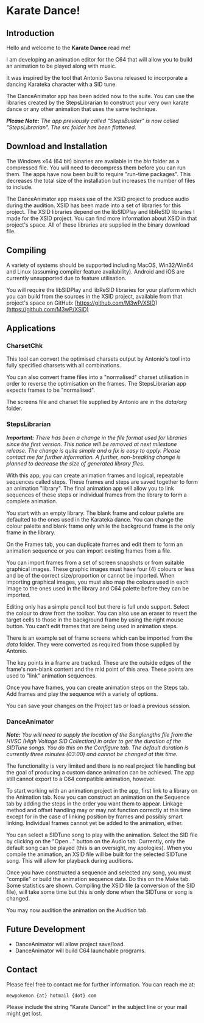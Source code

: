 # Karate Dance!

## Introduction

Hello and welcome to the **Karate Dance** read me!

I am developing an animation editor for the C64 that will allow you to build an animation to be played along with music.

It was inspired by the tool that Antonio Savona released to incorporate a dancing Karateka character with a SID tune.

The DanceAnimator app has been added now to the suite.  You can use the libraries created by the StepsLibrarian to construct your very own karate dance or any other animation that uses the same technique.

_**Please Note:**  The app previously called "StepsBuilder" is now called "StepsLibrarian".  The _src_ folder has been flattened._


## Download and Installation

The Windows x64 (64 bit) binaries are available in the _bin_ folder as a compressed file.  You will need to decompress them before you can run them.  The apps have now been built to require "run-time packages".  This decreases the total size of the installation but increases the number of files to include.

The DanceAnimator app makes use of the XSID project to produce audio during the audition.  XSID has been made into a set of libraries for this project.  The XSID libraries depend on the libSIDPlay and libReSID libraries I made for the XSID project.  You can find more information about XSID in that project's space.  All of these libraries are supplied in the binary download file.


## Compiling


A variety of systems should be supported including MacOS, Win32/Win64 and Linux (assuming compiler feature availability).  Android and iOS are currently unsupported due to feature utilisation.

You will require the libSIDPlay and libReSID libraries for your platform which you can build from the sources in the XSID project, available from that project's space on GitHub:  [https://github.com/M3wP/XSID](https://github.com/M3wP/XSID)

## Applications

### CharsetChk

This tool can convert the optimised charsets output by Antonio's tool into fully specified charsets with all combinations.  

You can also convert frame files into a "normalised" charset utilisation in order to reverse the optimisation on the frames.  The StepsLibrarian app expects frames to be "normalised".

The screens file and charset file supplied by Antonio are in the _data/org_ folder.


### StepsLibrarian

_**Important:**  There has been a change in the file format used for libraries since the first version.  This notice will be removed at next milestone release.  The change is quite simple and a fix is easy to apply.  Please contact me for further information.  A further, non-breaking change is planned to decrease the size of generated library files._

With this app, you can create animation frames and logical, repeatable sequences called steps.  These frames and steps are saved together to form an animation "library".  The final animation app will allow you to link sequences of these steps or individual frames from the library to form a complete animation.

You start with an empty library.  The blank frame and colour palette are defaulted to the ones used in the Karateka dance.  You can change the colour palette and blank frame only while the background frame is the only frame in the library.

On the Frames tab, you can duplicate frames and edit them to form an animation sequence or you can import existing frames from a file.  

You can import frames from a set of screen snapshots or from suitable graphical images.  These graphic images must have four (4) colours or less and be of the correct size/proportion or cannot be imported.  When importing graphical images, you must also map the colours used in each image to the ones used in the library and C64 palette before they can be imported.

Editing only has a simple pencil tool but there is full undo support.  Select the colour to draw from the toolbar.  You can also use an eraser to revert the target cells to those in the background frame by using the right mouse button.  You can't edit frames that are being used in animation steps.

There is an example set of frame screens which can be imported from the _data_ folder.  They were converted as required from those supplied by Antonio.

The key points in a frame are tracked.  These are the outside edges of the frame's non-blank content and the mid point of this area.  These points are used to "link" animation sequences.

Once you have frames, you can create animation steps on the Steps tab.  Add frames and play the sequence with a variety of options.

You can save your changes on the Project tab or load a previous session.

### DanceAnimator

_**Note:**  You will need to supply the location of the Songlengths file from the HVSC (High Voltage SID Collection) in order to get the duration of the SIDTune songs.  You do this on the Configure tab.  The default duration is currently three minutes (03:00) and cannot be changed at this time._

The functionality is very limited and there is no real project file handling but the goal of producing a custom dance animation can be achieved.  The app still cannot export to a C64 compatible animation, however.

To start working with an animation project in the app, first link to a library on the Animation tab.  Now you can construct an animation on the Sequence tab by adding the steps in the order you want them to appear.  Linkage method and offset handling may or may not function correctly at this time except for in the case of linking position by frames and possibly smart linking.  Individual frames cannot yet be added to the animation, either.

You can select a SIDTune song to play with the animation.  Select the SID file by clicking on the "Open..." button on the Audio tab.  Currently, only the default song can be played (this is an oversight, my apologies).  When you compile the animation, an XSID file will be built for the selected SIDTune song.  This will allow for playback during auditions.

Once you have constructed a sequence and selected any song, you must "compile" or build the animation sequence data.  Do this on the Make tab.  Some statistics are shown.  Compiling the XSID file (a conversion of the SID file), will take some time but this is only done when the SIDTune or song is changed.

You may now audition the animation on the Audition tab.


## Future Development

- DanceAnimator will allow project save/load.
- DanceAnimator will build C64 launchable programs.

## Contact

Please feel free to contact me for further information.  You can reach me at:
	
	mewpokemon {at} hotmail {dot} com

Please include the string "Karate Dance!" in the subject line or your mail might get lost.
